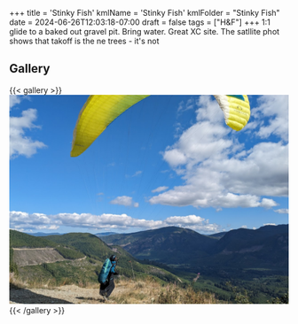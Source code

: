 +++
title = 'Stinky Fish'
kmlName = 'Stinky Fish'
kmlFolder = "Stinky Fish"
date = 2024-06-26T12:03:18-07:00
draft = false
tags = ["H&F"]
+++
1:1 glide to a baked out gravel pit.  Bring water.  Great XC site.   The satllite phot shows that takoff is the ne trees - it's not

## Gallery
{{< gallery >}}
  <img src="featured.jpg" class="grid-w33" />
{{< /gallery >}}
